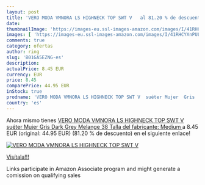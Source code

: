```yaml
---
layout: post
title: 'VERO MODA VMNORA LS HIGHNECK TOP SWT V   al 81.20 % de descuento'
date: 
thumbnailImage: 'https://images-eu.ssl-images-amazon.com/images/I/41RHCYXnPUL._SL200_.jpg'
images: [ 'https://images-eu.ssl-images-amazon.com/images/I/41RHCYXnPUL._SL200_.jpg' ]
comments: true
category: ofertas
author: ring
slug: 'B01GA5EZNG-es'
description:
actualPrice: 8.45 EUR
currency: EUR
price: 8.45
comparePrice: 44.95 EUR
inStock: true
prodname: 'VERO MODA VMNORA LS HIGHNECK TOP SWT V  suéter Mujer  Gris  Dark Grey Melange   38  Talla del fabricante: Medium '
country: 'es'
---
```


Ahora mismo tienes [VERO MODA VMNORA LS HIGHNECK TOP SWT V  suéter Mujer  Gris  Dark Grey Melange   38  Talla del fabricante: Medium ](https://www.amazon.es/dp/B01GA5EZNG/?tag=tolees-21) a 8.45 EUR (original: 44.95 EUR) (81.20 %  de descuento) en el siguiente enlace!

[![VERO MODA VMNORA LS HIGHNECK TOP SWT V  ](https://images-eu.ssl-images-amazon.com/images/I/41RHCYXnPUL._SL200_.jpg)](https://www.amazon.es/dp/B01GA5EZNG/?tag=tolees-21)

[Visítala!!!](https://www.amazon.es/dp/B01GA5EZNG/?tag=tolees-21)

Links participate in Amazon Associate program and might generate a comission on qualifying sales

